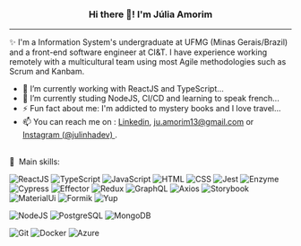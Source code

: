 <h3 align="center"> Hi there 👋! I'm Júlia Amorim</h3>

---
✨ I'm a Information System's undergraduate at UFMG (Minas Gerais/Brazil) and a front-end software engineer at CI&T. I have experience working remotely with a multicultural team using most Agile methodologies such as Scrum and Kanbam.
  
- 🔭 I’m currently working with ReactJS and TypeScript...
- 🌱 I’m currently studing NodeJS, CI/CD and learning to speak french...
- ⚡ Fun fact about me: I'm addicted to mystery books and I love travel...
- 📫 You can reach me on : <a href="https://www.linkedin.com/in/julinha-amorim/">Linkedin</a>, [ju.amorim13@gmail.com](ju.amorim13@gmail.com) or <a href="https://www.instagram.com/julinhadev/">Instagram (@julinhadev) </a>.

<br/>:rocket: &nbsp;Main skills:
  
  ![ReactJS](https://img.shields.io/badge/-ReactJS-333333?style=flat&logo=react)
  ![TypeScript](https://img.shields.io/badge/-TypeScript-333333?style=flat&logo=typescript)
  ![JavaScript](https://img.shields.io/badge/-JavaScript-333333?style=flat&logo=javascript)
  ![HTML](https://img.shields.io/badge/-HTML-333333?style=flat&logo=HTML5)
  ![CSS](https://img.shields.io/badge/-CSS-333333?style=flat&logo=CSS3&logoColor=1572B6)
  ![Jest](https://img.shields.io/badge/-Jest-333333?style=flat&logo=jest)
  ![Enzyme](https://img.shields.io/badge/-Enzyme-333333?style=flat&logo=https://asset.jarombek.com/logos/enzyme.png)
  ![Cypress](https://img.shields.io/badge/-Cypress-333333?style=flat&logo=cypress)
  ![Effector](https://img.shields.io/badge/-Effector-333333?style=flat&logo=effector)
  ![Redux](https://img.shields.io/badge/-Redux-333333?style=flat&logo=redux)
  ![GraphQL](https://img.shields.io/badge/-GraphQL-333333?style=flat&logo=graphql)
  ![Axios](https://img.shields.io/badge/-Axios-333333?style=flat&logo=axios)
  ![Storybook](https://img.shields.io/badge/-Storybook-333333?style=flat&logo=storybook)
  ![MaterialUi](https://img.shields.io/badge/-MaterialUi-333333?style=flat&logo=materialui)
  ![Formik](https://img.shields.io/badge/-Formik-333333?style=flat&logo=formik)
  ![Yup](https://img.shields.io/badge/-Yup-333333?style=flat&logo=yup)
  
  ![NodeJS](https://img.shields.io/badge/-NodeJS-333333?style=flat&logo=Node.js)
  ![PostgreSQL](https://img.shields.io/badge/-PostgreSQL-333333?style=flat&logo=postgreSQL)
  ![MongoDB](https://img.shields.io/badge/-MongoDB-333333?style=flat&logo=MongoDB)
  
  ![Git](https://img.shields.io/badge/-Git-333333?style=flat&logo=git)
  ![Docker](https://img.shields.io/badge/-Docker-333333?style=flat&logo=docker)
  ![Azure](https://img.shields.io/badge/-Azure-333333?style=flat&logo=azuredevOps)

